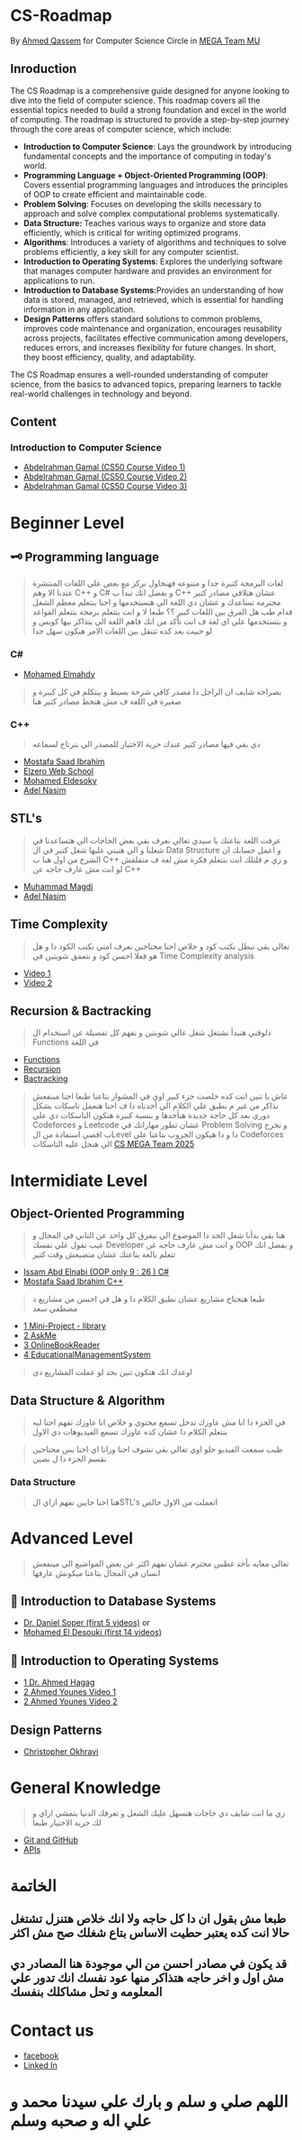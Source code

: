 # CS-Roadmap

By [Ahmed Qassem](#) for Computer Science Circle in [MEGA Team MU](https://www.facebook.com/megateam.mu18)

## Inroduction
The CS Roadmap is a comprehensive guide designed for anyone looking to dive into the field of computer science. This roadmap covers all the essential topics needed to build a strong foundation and excel in the world of computing. The roadmap is structured to provide a step-by-step journey through the core areas of computer science, which include:
<ul>
                    <li><b>Introduction to Computer Science</b>: Lays the groundwork by introducing fundamental concepts and the importance of computing in today's world.</li>
                    <li><b>Programming Language + Object-Oriented Programming (OOP)</b>: Covers essential programming languages and introduces the principles of OOP to create efficient and maintainable code.</li>
                    <li><b>Problem Solving</b>: Focuses on developing the skills necessary to approach and solve complex computational problems systematically.</li>
                    <li><b>Data Structure: </b>Teaches various ways to organize and store data efficiently, which is critical for writing optimized programs.</li>
                    <li><b>Algorithms</b>: Introduces a variety of algorithms and techniques to solve problems efficiently, a key skill for any computer scientist.</li>
                    <li><b>Introduction to Operating Systems</b>: Explores the underlying software that manages computer hardware and provides an environment for applications to run.</li>
                    <li><b>Introduction to Database Systems:</b>Provides an understanding of how data is stored, managed, and retrieved, which is essential for handling information in any application.

</li>
                    <li><b>Design Patterns</b> offers standard solutions to common problems, improves code maintenance and organization, encourages reusability across projects, facilitates effective communication among developers, reduces errors, and increases flexibility for future changes. In short, they boost efficiency, quality, and adaptability.</li>
</ul>

The CS Roadmap ensures a well-rounded understanding of computer science, from the basics to advanced topics, preparing learners to tackle real-world challenges in technology and beyond.
## Content

### Introduction to Computer Science

- [Abdelrahman Gamal (CS50 Course Video 1)](https://youtu.be/baLMODtYFog?si=wOBuHGIxcVfoDaXD)
- [Abdelrahman Gamal (CS50 Course Video 2)](https://youtu.be/o0jttG2c49M?si=YreL6IMTfgyBxqlx)
- [Abdelrahman Gamal (CS50 Course Video 3)](https://youtu.be/IYEkbGhabfk?si=qZn8f7Ox4z5Z6dop)

# Beginner Level
## 🗝 Programming language 
> لغات البرمجة كتيرة جدا و متنوعه فهنحاول نركز مع بعض علي اللغات المنتشرة عندنا الا وهم C++ و C# و بفضل انك تبدأ ب C++ عشان هتلاقي مصادر كتير محترمة تساعدك و عشان دي اللغة الي هنستخدمها و احنا بنتعلم معظم الشغل قدام
> طب هل الفرق بين اللغات كبير ؟؟ طبعا لا و انت بتتعلم برمجة بتتعلم القواعد و بتستخدمها علي اي لغة ف انت تأكد من انك فاهم اللغة الي بتذاكر بيها كويس و لو حبيت بعد كده تتنقل بين اللغات الامر هيكون سهل جدا

### C#

- [Mohamed Elmahdy](https://www.youtube.com/playlist?list=PLsV97AQt78NT0H8J71qe7edwRpAirfqOI)
> بصراحة شايف ان الراجل دا مصدر كافي شرحة بسيط و بيتكلم في كل كبيرة و صغيرة في اللغة ف مش هنحط مصادر كتير هنا
### C++
> دي بقي فيها مصادر كتير عندك حرية الاختيار للمصدر الي بترتاح لسماعه
- [Mostafa Saad Ibrahim](https://www.youtube.com/playlist?list=PLPt2dINI2MIbwnEoeHZnUHeUHjTd8x4F3)
- [Elzero Web School ](https://www.youtube.com/playlist?list=PLDoPjvoNmBAwy-rS6WKudwVeb_x63EzgS)
- [Mohamed Eldesoky](https://www.youtube.com/playlist?list=PLJzrJ6NUlRb8e5o0jGe8yHYGy2Mu17Eeg)
- [Adel Nasim ](https://www.youtube.com/playlist?list=PLCInYL3l2AajFAiw4s1U4QbGszcQ-rAb3)

## STL's
> عرفت اللغة بتاعتك يا سيدي تعالي نعرف بقي بعض الحاجات الي هتساعدنا في شغلنا و الي هنبني عليها شغل كتير في ال Data Structure
> و اعمل حسابك ان الشرح من اول هنا ب C++ و زي م قلتلك انت بتتعلم فكرة مش لغة ف متقلقش لو انت مش عارف حاجه عن C++
- [Muhammad Magdi](https://www.youtube.com/playlist?list=PLw2JSXGww1OS2iElMxLGO2TiG88Ggy1rv)
- [Adel Nasim](https://www.youtube.com/playlist?list=PLCInYL3l2AajqOUW_2SwjWeMwf4vL4RSp)

## Time Complexity
> تعالي بقي نبطل نكتب كود و خلاص احنا محتاجين نعرف امتي نكتب الكود دا و هل هو فعلا احسن كود و نتعمق شويتين في Time Complexity analysis
- [Video 1](https://www.youtube.com/watch?v=wEbdQeVwLlo&list=PLw2JSXGww1ORU9v3h8jBS_bNz-ngSW2wk&index=1&pp=iAQB)
- [Video 2](https://www.youtube.com/watch?v=o5zf5oVHtn0&list=PLw2JSXGww1ORU9v3h8jBS_bNz-ngSW2wk&index=2&pp=iAQB)

## Recursion & Bactracking
> دلوقتي هنبدأ نشتغل شغل عالي شويتين و نفهم كل تفصيلة عن استخدام ال Functions في اللغة 
- [Functions](https://www.youtube.com/watch?v=6m-RTOsvp7E&list=PLBkwGJXcrCATmqJ-xKYBtZIoMTVpHz6p7&pp=iAQB)
- [Recursion](https://www.youtube.com/watch?v=t0cHKEof1S8&list=PLBkwGJXcrCATvPBkCUoJzURlO3MIeHZji&pp=iAQB)
- [Bactracking](https://www.youtube.com/watch?v=lmhlsBwRKGo&list=PLBkwGJXcrCAS-s51m2n1ed_xbyqI_cEio&pp=iAQB)

> عاش يا تنين انت كده خلصت جزء كبير اوي في المشوار بتاعنا
> طبعا احنا مينفعش نذاكر من غير م نطبق علي الكلام الي أخدناه دا ف احنا هنعمل تاسكات بشكل دوري بعد كل حاجة جديدة هنأخدها و بنسبة كبيرة هتكون التاسكات دي علي Codeforces و Leetcode عشان تطور مهاراتك في Problem Solving و تخرج ب اقصي استفادة من الLevel دا و دا هيكون الجروب بتاعنا علي Codeforces الي هنحل عليه التاسكات [CS MEGA Team 2025](https://codeforces.com/group/StskhteBHq/contests)
# Intermidiate Level

## Object-Oriented Programming
> هنا بقي بدأنا شغل الجد دا الموضوع الي بيفرق كل واحد عن التاني في المجال و عيب تقول علي نفسك Developer و انت مش عارف حاجه عن OOP و بفضل انك تتعلم بالغة بتاعتك عشان متضيعش وقت كتير

- [Issam Abd Elnabi (OOP only 9 : 26 ) C#](https://www.youtube.com/playlist?list=PL4n1Qos4Tb6SWPbJNpiznp-Ok4A8J_23l)
- [Mostafa Saad Ibrahim C++ ](https://www.youtube.com/playlist?list=PLPt2dINI2MIbMba7tpx3qvmgOsDlpITwG)

> طبعا هنحتاج مشاريع عشان نطبق الكلام دا و هل في احسن من مشاريع د مصطفي سعد
- [1 Mini-Project - library](https://youtu.be/zzuhhAuW5FY)
- [2 AskMe](https://youtu.be/xNu6L_pidUo)
- [3 OnlineBookReader](https://youtu.be/Rk8vrmSpFII?si=hlSwtzXZu9r0OdlZ)
- [4 EducationalManagementSystem](https://youtu.be/hsEGVVu7_lE?si=utxjbP1oieQLYMcV)
> اوعدك انك هتكون تنين بجد لو عملت المشاريع دي
## Data Structure & Algorithm

> في الجزء دا انا مش عاوزك تدخل تسمع محتوي و خلاص انا عاوزك تفهم احنا ليه بنتعلم الكلام دا عشان كده عاوزك تسمع الفيديوهات دي الاول 

> طيب سمعت الفيديو حلو اوي تعالي بقي نشوف احنا ورانا اي
> احنا بس محتاجين نقسم الجزء دا ل نصين
### Data Structure 
> هنا احنا جايين نفهم ازاي الSTL's اتعملت من الاول خالص
# Advanced Level
> تعالي معايه نأخد غطس محترم عشان نفهم اكثر عن بعض المواضيع الي مينفعش انسان في المجال بتاعنا ميكونش عارفها

## 💾 Introduction to Database Systems
- [Dr. Daniel Soper (first 5 videos)](https://www.youtube.com/playlist?list=PL1LIXLIF50uXWJ9alDSXClzNCMynac38g)
  or
- [‪Mohamed El Desouki‬‏ (first 14 videos)](https://www.youtube.com/playlist?list=PL37D52B7714788190)
  
## 📀 Introduction to Operating Systems
- [1 Dr. Ahmed Hagag](https://www.youtube.com/playlist?list=PLxIvc-MGOs6ib0oK1z9C46DeKd9rRcSMY)
- [2 Ahmed Younes Video 1](https://www.youtube.com/watch?v=cjZqwsxLVtQ&list=PLkpYqKNqc_CvCqERss2WBKWE3fb1jEmKE&index=6)
- [2 Ahmed Younes Video 2](https://www.youtube.com/watch?v=EWof2WGvFCw&list=PLkpYqKNqc_CvCqERss2WBKWE3fb1jEmKE&index=6)

## Design Patterns
- [Christopher Okhravi](https://www.youtube.com/playlist?list=PLrhzvIcii6GNjpARdnO4ueTUAVR9eMBpc)

# General Knowledge
> زي ما انت شايف دي حاجات هتسهل عليك الشغل و تعرفك الدنيا بتمشي ازاي و لك حرية الاختيار طبعا
- [Git and GitHub](https://youtu.be/Q6G-J54vgKc?si=Ybxu8hq2V33G8tFZ)
- [APIs](https://www.youtube.com/watch?v=GZvSYJDk-us)


# الخاتمة
## طبعا مش بقول ان دا كل حاجه ولا انك خلاص هتنزل تشتغل حالا انت كده يعتبر حطيت الاساس بتاع شغلك صح مش اكثر 
## قد يكون في مصادر احسن من الي موجودة هنا المصادر دي مش اول و اخر حاجه هتذاكر منها عود نفسك انك تدور علي المعلومه و تحل مشاكلك بنفسك
# Contact us
- [facebook](https://www.facebook.com/profile.php?id=100012635899101)
- [Linked In](https://www.linkedin.com/in/a-qassem/)

# اللهم صلي و سلم و بارك علي سيدنا محمد و علي اله و صحبه وسلم
